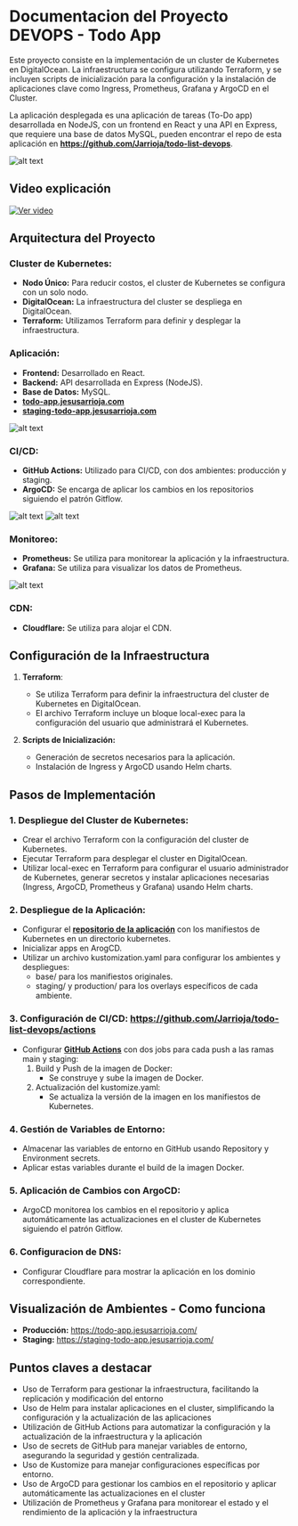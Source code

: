 # Documentacion del Proyecto DEVOPS - Todo App
Este proyecto consiste en la implementación de un cluster de Kubernetes en DigitalOcean. La infraestructura se configura utilizando Terraform, y se incluyen scripts de inicialización para la configuración y la instalación de aplicaciones clave como Ingress, Prometheus, Grafana y ArgoCD en el Cluster. 

La aplicación desplegada es una aplicación de tareas (To-Do app) desarrollada en NodeJS, con un frontend en React y una API en Express, que requiere una base de datos MySQL, pueden encontrar el repo de esta aplicación en **https://github.com/Jarrioja/todo-list-devops**.

![alt text](images/devops.drawio.png)

## Video explicación
[![Ver video](images/video_thmb.png)](https://youtu.be/u8VHuwMveOY)

## Arquitectura del Proyecto
### Cluster de Kubernetes:
* **Nodo Único:** Para reducir costos, el cluster de Kubernetes se configura con un solo nodo.
* **DigitalOcean:** La infraestructura del cluster se despliega en DigitalOcean.
* **Terraform:** Utilizamos Terraform para definir y desplegar la infraestructura.

### Aplicación:
* **Frontend:** Desarrollado en React.
* **Backend:** API desarrollada en Express (NodeJS).
* **Base de Datos:** MySQL.
* **[todo-app.jesusarrioja.com](https://todo-app.jesusarrioja.com/)**
* **[staging-todo-app.jesusarrioja.com](https://staging-todo-app.jesusarrioja.com/)**

![alt text](images/argocd.png)

### CI/CD:
* **GitHub Actions:** Utilizado para CI/CD, con dos ambientes: producción y staging.
* **ArgoCD:** Se encarga de aplicar los cambios en los repositorios siguiendo el patrón Gitflow.

![alt text](images/ci-cd.png)
![alt text](images/todo-app.png)

### Monitoreo:
* **Prometheus:** Se utiliza para monitorear la aplicación y la infraestructura.
* **Grafana:** Se utiliza para visualizar los datos de Prometheus.

![alt text](images/grafana-dashboard.png)

### CDN:
* **Cloudflare:** Se utiliza para alojar el CDN.

## Configuración de la Infraestructura
1. **Terraform**: 
    * Se utiliza Terraform para definir la infraestructura del cluster de Kubernetes en DigitalOcean.
    * El archivo Terraform incluye un bloque local-exec para la configuración del usuario que administrará el Kubernetes.

2. **Scripts de Inicialización:**
    * Generación de secretos necesarios para la aplicación.
    * Instalación de Ingress y ArgoCD usando Helm charts.

## Pasos de Implementación
### 1. Despliegue del Cluster de Kubernetes:
* Crear el archivo Terraform con la configuración del cluster de Kubernetes.
* Ejecutar Terraform para desplegar el cluster en DigitalOcean.
* Utilizar local-exec en Terraform para configurar el usuario administrador de Kubernetes, generar secretos y instalar aplicaciones necesarias (Ingress, ArgoCD, Prometheus y Grafana) usando Helm charts.

### 2. Despliegue de la Aplicación:
* Configurar el **[repositorio de la aplicación](https://github.com/Jarrioja/todo-list-devops)** con los manifiestos de Kubernetes en un directorio kubernetes.
* Inicializar apps en ArogCD.
* Utilizar un archivo kustomization.yaml para configurar los ambientes y despliegues:
    * base/ para los manifiestos originales.
    * staging/ y production/ para los overlays específicos de cada ambiente.

### 3. Configuración de CI/CD: https://github.com/Jarrioja/todo-list-devops/actions
* Configurar **[GitHub Actions](https://github.com/Jarrioja/todo-list-devops/actions)** con dos jobs para cada push a las ramas main y staging:
    1. Build y Push de la imagen de Docker:
        * Se construye y sube la imagen de Docker.
    2. Actualización del kustomize.yaml:
        * Se actualiza la versión de la imagen en los manifiestos de Kubernetes.

### 4. Gestión de Variables de Entorno:
* Almacenar las variables de entorno en GitHub usando Repository y Environment secrets.
* Aplicar estas variables durante el build de la imagen Docker.

### 5. Aplicación de Cambios con ArgoCD:
* ArgoCD monitorea los cambios en el repositorio y aplica automáticamente las actualizaciones en el cluster de Kubernetes siguiendo el patrón Gitflow.

### 6. Configuracion de DNS:
* Configurar Cloudflare para mostrar la aplicación en los dominio correspondiente.

## Visualización de Ambientes - Como funciona
* **Producción:** https://todo-app.jesusarrioja.com/
* **Staging:** https://staging-todo-app.jesusarrioja.com/

## Puntos claves a destacar
* Uso de Terraform para gestionar la infraestructura, facilitando la replicación y modificación del entorno
* Uso de Helm para instalar aplicaciones en el cluster, simplificando la configuración y la actualización de las aplicaciones
* Utilización de GitHub Actions para automatizar la configuración y la actualización de la infraestructura y la aplicación
* Uso de secrets de GitHub para manejar variables de entorno, asegurando la seguridad y gestión centralizada.
* Uso de Kustomize para manejar configuraciones específicas por entorno.
* Uso de ArgoCD para gestionar los cambios en el repositorio y aplicar automáticamente las actualizaciones en el cluster
* Utilización de Prometheus y Grafana para monitorear el estado y el rendimiento de la aplicación y la infraestructura